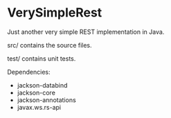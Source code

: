 # VerySimpleRest
Just another very simple REST implementation in Java.

src/ contains the source files.

test/ contains unit tests.

Dependencies:

* jackson-databind
* jackson-core
* jackson-annotations
* javax.ws.rs-api
